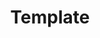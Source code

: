 ---
layout: list
title: Template
slug: template
menu: true
submenu: false
order: 2
description: >
  Exemples Markdown
---